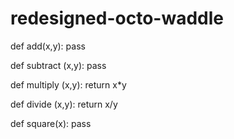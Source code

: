 # redesigned-octo-waddle
def add(x,y):
    pass

def subtract (x,y):
    pass

def multiply (x,y):
    return x*y

def divide (x,y):
    return x/y

def square(x):
    pass